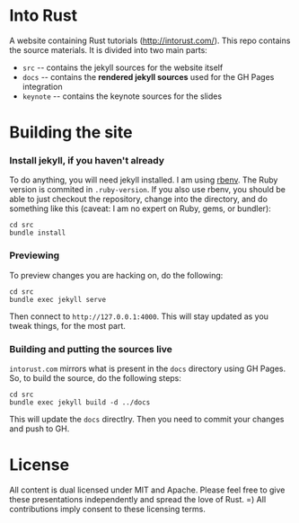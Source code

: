 # Into Rust

A website containing Rust tutorials (http://intorust.com/). This repo contains the source
materials. It is divided into two main parts:

- `src` -- contains the jekyll sources for the website itself
- `docs` -- contains the **rendered jekyll sources** used for the GH Pages integration
- `keynote` -- contains the keynote sources for the slides

# Building the site

### Install jekyll, if you haven't already

To do anything, you will need jekyll installed. I am using
[rbenv](https://github.com/rbenv/rbenv). The Ruby version is commited
in `.ruby-version`. If you also use rbenv, you should be able to just
checkout the repository, change into the directory, and do something
like this (caveat: I am no expert on Ruby, gems, or bundler):

```
cd src
bundle install
```

### Previewing

To preview changes you are hacking on, do the following:

```
cd src
bundle exec jekyll serve
```

Then connect to `http://127.0.0.1:4000`. This will stay updated as you
tweak things, for the most part.

### Building and putting the sources live

`intorust.com` mirrors what is present in the `docs` directory using
GH Pages. So, to build the source, do the following steps:

```
cd src
bundle exec jekyll build -d ../docs
```

This will update the `docs` directlry. Then you need to commit your
changes and push to GH.

# License

All content is dual licensed under MIT and Apache. Please feel free to
give these presentations independently and spread the love of Rust. =)
All contributions imply consent to these licensing terms.
